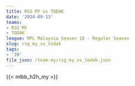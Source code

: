 ```yaml
---
title: RSG MY vs TODAK
date: '2024-09-13'
teams:
- RSG MY
- TODAK
league: MPL Malaysia Season 10 - Regular Season
slug: rsg_my_vs_todak
tags:
- '39'
file_json: /team-my/rsg_my_vs_todak.json
---
```


{{< mlbb_h2h_my >}}
